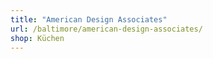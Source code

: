 ```yaml
---
title: "American Design Associates"
url: /baltimore/american-design-associates/
shop: Küchen
---
```

